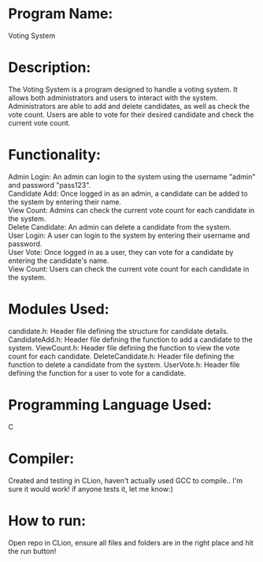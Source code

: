 # Program Name: 
Voting System

# Description:
The Voting System is a program designed to handle a voting system. It allows both administrators and users to interact with the system. Administrators are able to add and delete candidates, as well as check the vote count. Users are able to vote for their desired candidate and check the current vote count.

# Functionality:

Admin Login: An admin can login to the system using the username "admin" and password "pass123".<br>
Candidate Add: Once logged in as an admin, a candidate can be added to the system by entering their name.<br>
View Count: Admins can check the current vote count for each candidate in the system.<br>
Delete Candidate: An admin can delete a candidate from the system.<br>
User Login: A user can login to the system by entering their username and password.<br>
User Vote: Once logged in as a user, they can vote for a candidate by entering the candidate's name.<br>
View Count: Users can check the current vote count for each candidate in the system.

# Modules Used:

candidate.h: Header file defining the structure for candidate details.
CandidateAdd.h: Header file defining the function to add a candidate to the system.
ViewCount.h: Header file defining the function to view the vote count for each candidate.
DeleteCandidate.h: Header file defining the function to delete a candidate from the system.
UserVote.h: Header file defining the function for a user to vote for a candidate.

# Programming Language Used:
C

# Compiler: 
Created and testing in CLion, haven't actually used GCC to compile.. I'm sure it would work! if anyone tests it, let me know:)

# How to run: 
Open repo in CLion, ensure all files and folders are in the right place and hit the run button!
